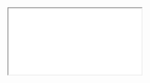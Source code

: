 

<div style="border: 0px red solid; height: 700px;" ); ><iframe src=sponsor-links/sponsor-links.html class=ifr ></iframe></div>

